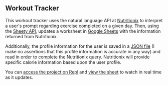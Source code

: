 ## Workout Tracker

This workout tracker uses the natural language API at [Nutritionix](https://www.nutritionix.com/) to interpret a user's prompt regarding exercise completed on a given day. Then, using the [Sheety API](https://sheety.co/), updates a worksheet in [Google Sheets](https://workspace.google.com/intl/en_uk/lp/sheets/) with the information returned from Nutritionix.

Additionally, the profile information for the user is saved in a [JSON file](https://github.com/zan-clifton-jisc/python/blob/main/02-workout-tracker/profile.json) (I make no assertions that this profile information is accurate in any way) and read in order to complete the Nutritionix query. Nutritionix will provide specific calorie information based upon the user profile.

You can [access the project on Repl](https://replit.com/@zan-clifton/Workout-Tracker?v=1) and [view the sheet](https://docs.google.com/spreadsheets/d/1LwzBlyQvx6THmuWZ2gJD7KZbvsiI7KR_PLD-Y7yZ2SU/edit?usp=sharing) to watch in real time as it updates.
